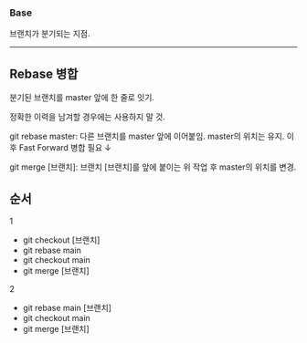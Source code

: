 ### Base

브랜치가 분기되는 지점.

<hr/>

## Rebase 병합

분기된 브랜치를 master 앞에 한 줄로 잇기.

정확한 이력을 남겨할 경우에는 사용하지 말 것.


git rebase master: 다른 브랜치를 master 앞에 이어붙임. master의 위치는 유지. 이후 Fast Forward 병합 필요 ↓

git merge [브랜치]: 브랜치 [브랜치]를 앞에 붙이는 위 작업 후 master의 위치를 변경.



## 순서

1
- git checkout [브랜치]
- git rebase main
- git checkout main
- git merge [브랜치]

2
- git rebase main [브랜치]
- git checkout main
- git merge [브랜치]
